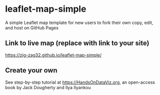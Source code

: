 # leaflet-map-simple
A simple Leaflet map template for new users to fork their own copy, edit, and host on GitHub Pages

## Link to live map (replace with link to your site)
https://zig-zag32.github.io/leaflet-map-simple/

## Create your own
See step-by-step tutorial at https://HandsOnDataViz.org, an open-access book by Jack Dougherty and Ilya Ilyankou
